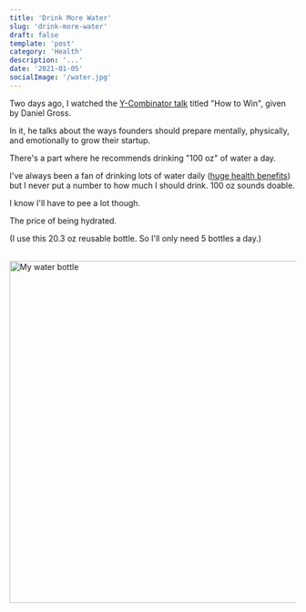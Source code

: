 ```yaml
---
title: 'Drink More Water'
slug: 'drink-more-water'
draft: false
template: 'post'
category: 'Health'
description: '...'
date: '2021-01-05'
socialImage: '/water.jpg'
---
```


Two days ago, I watched the [Y-Combinator talk](https://youtu.be/LH1bewTg-P4) titled "How to Win", given by Daniel Gross.

In it, he talks about the ways founders should prepare mentally, physically, and emotionally to grow their startup.

There's a part where he recommends drinking "100 oz" of water a day.

I've always been a fan of drinking lots of water daily ([huge health benefits](https://www.healthline.com/nutrition/7-health-benefits-of-water)) but I never put a number to how much I should drink. 100 oz sounds doable.

I know I'll have to pee a lot though.

The price of being hydrated.

(I use this 20.3 oz reusable bottle. So I'll only need 5 bottles a day.)

<br />
<img src="/20oz.jpg" alt="My water bottle" border="0" width="600">

<br />

